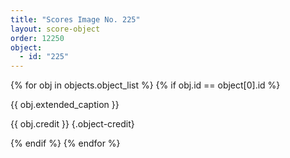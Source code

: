 ```yaml
---
title: "Scores Image No. 225"
layout: score-object
order: 12250
object:
  - id: "225"
---
```


{% for obj in objects.object_list %}
{% if obj.id == object[0].id %}

{{ obj.extended_caption }}

{{ obj.credit }} {.object-credit}

{% endif %}
{% endfor %}
